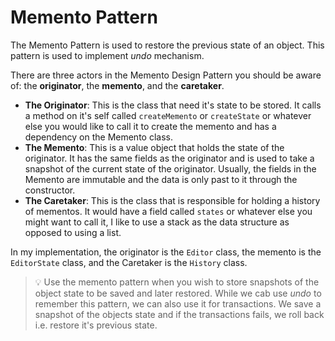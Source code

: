 # Memento Pattern

The Memento Pattern is used to restore the previous state of an object. This pattern is used to implement _undo_ mechanism.

There are three actors in the Memento Design Pattern you should be aware of: the **originator**, the **memento**, and the **caretaker**.

- **The Originator**: This is the class that need it's state to be stored. It calls a method on it's self called `createMemento` or `createState` or whatever else you would like to call it to create the memento and has a dependency on the Memento class.
- **The Memento**: This is a value object that holds the state of the originator. It has the same fields as the originator and is used to take a snapshot of the current state of the originator. Usually, the fields in the Memento are immutable and the data is only past to it through the constructor.
- **The Caretaker**: This is the class that is responsible for holding a history of mementos. It would have a field called `states` or whatever else you might want to call it, I like to use a stack as the data structure as opposed to using a list.

In my implementation, the originator is the `Editor` class, the memento is the `EditorState` class, and the Caretaker is the `History` class.

> 💡 Use the memento pattern when you wish to store snapshots of the object state to be saved and later restored. While we cab use _undo_ to remember this pattern, we can also use it for transactions. We save a snapshot of the objects state and if the transactions fails, we roll back i.e. restore it's previous state.
